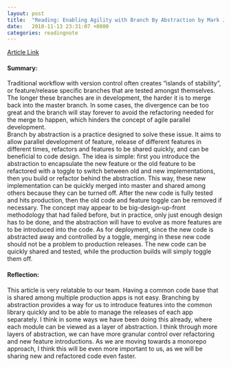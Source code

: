 ```yaml
---
layout: post
title:  "Reading: Enabling Agility with Branch By Abstraction by Mark J. Balbes, Ph.D."
date:   2018-11-13 23:31:07 +0800
categories: readingnote
---
```


[Article Link](https://adtmag.com/articles/2017/04/21/agile-branch-by-abstraction.aspx)

#### Summary:
Traditional workflow with version control often creates “islands of stability”, or feature/release specific branches that are tested amongst themselves. The longer these branches are in development, the harder it is to merge back into the master branch. In some cases, the divergence can be too great and the branch will stay forever to avoid the refactoring needed for the merge to happen, which hinders the concept of agile parallel development.  
Branch by abstraction is a practice designed to solve these issue. It aims to allow parallel development of feature, release of different features in different times, refactors and features to be shared quickly, and can be beneficial to code design. The idea is simple: first you introduce the abstraction to encapsulate the new feature or the old feature to be refactored with a toggle to switch between old and new implementations, then you build or refactor behind the abstraction. This way, these new implementation can be quickly merged into master and shared among others because they can be turned off. After the new code is fully tested and hits production, then the old code and feature toggle can be removed if necessary.
The concept may appear to be big-design-up-front methodology that had failed before, but in practice, only just enough design has to be done, and the abstraction will have to evolve as more features are to be introduced into the code. As for deployment, since the new code is abstracted away and controlled by a toggle, merging in these new code should not be a problem to production releases. The new code can be quickly shared and tested, while the production builds will simply toggle them off.


#### Reflection:
This article is very relatable to our team. Having a common code base that is shared among multiple production apps is not easy. Branching by abstraction provides a way for us to introduce features into the common library quickly and to be able to manage the releases of each app separately. I think in some ways we have been doing this already, where each module can be viewed as a layer of abstraction. I think through more layers of abstraction, we can have  more granular control over refactoring and new feature introductions. As we are moving towards a monorepo approach, I think this will be even more important to us, as we will be sharing new and refactored code even faster.